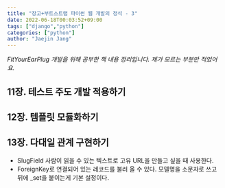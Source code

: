 ```yaml
---
title: "장고+부트스트랩 파이썬 웹 개발의 정석 - 3"
date: 2022-06-18T00:03:52+09:00
tags: ["django","python"]
categories: ["python"]
author: "Jaejin Jang"
---
```


*FitYourEarPlug 개발을 위해 공부한 책 내용 정리입니다.
제가 모르는 부분만 적었어요.*

## 11장. 테스트 주도 개발 적용하기
## 12장. 템플릿 모듈화하기
## 13장. 다대일 관계 구현하기
- SlugField 사람이 읽을 수 있는 텍스트로 고유 URL을 만들고 싶을 때 사용한다.
- ForeignKey로 연결되어 있는 레코드를 불러 올 수 있다. 모델명을 소문자로 쓰고 뒤에 _set을 붙이는게 기본 설정이다.